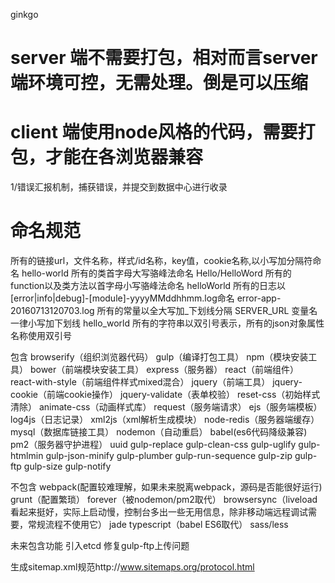 ginkgo
# server 端不需要打包，相对而言server端环境可控，无需处理。倒是可以压缩

# client 端使用node风格的代码，需要打包，才能在各浏览器兼容

1/错误汇报机制，捕获错误，并提交到数据中心进行收录


# 命名规范
所有的链接url，文件名称，样式/id名称，key值，cookie名称,以小写加分隔符命名 hello-world
所有的类首字母大写骆峰法命名 Hello/HelloWord
所有的function以及类方法以首字母小写骆峰法命名 helloWorld
所有的日志以[error|info|debug]-[module]-yyyyMMddhhmm.log命名 error-app-20160713120703.log
所有的常量以全大写加_下划线分隔 SERVER_URL
变量名一律小写加下划线 hello_world
所有的字符串以双引号表示，所有的json对象属性名称使用双引号

包含
browserify（组织浏览器代码）
gulp（编译打包工具）
npm（模块安装工具）
bower（前端模块安装工具）
express（服务器）
react（前端组件）
react-with-style（前端组件样式mixed混合）
jquery（前端工具）
jquery-cookie（前端cookie操作）
jquery-validate（表单校验）
reset-css（初始样式清除）
animate-css（动画样式库）
request（服务端请求）
ejs（服务端模板）
log4js（日志记录）
xml2js（xml解析生成模块）
node-redis（服务器端缓存）
mysql（数据库链接工具）
nodemon（自动重启）
babel(es6代码降级兼容)
pm2（服务器守护进程）
uuid
gulp-replace
gulp-clean-css
gulp-uglify
gulp-htmlmin
gulp-json-minify
gulp-plumber
gulp-run-sequence
gulp-zip
gulp-ftp
gulp-size
gulp-notify

不包含
webpack(配置较难理解，如果未来脱离webpack，源码是否能很好运行)
grunt（配置繁琐）
forever（被nodemon/pm2取代）
browsersync（liveload看起来挺好，实际上启动慢，控制台多出一些无用信息，除非移动端远程调试需要，常规流程不使用它）
jade
typescript（babel ES6取代）
sass/less

未来包含功能
引入etcd
修复gulp-ftp上传问题


生成sitemap.xml规范http://www.sitemaps.org/protocol.html